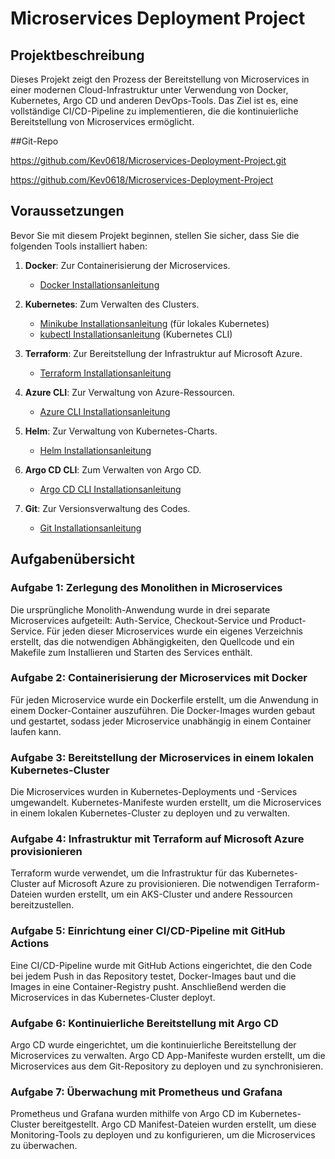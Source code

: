 # Microservices Deployment Project

## Projektbeschreibung

Dieses Projekt zeigt den Prozess der Bereitstellung von Microservices in einer modernen Cloud-Infrastruktur unter Verwendung von Docker, Kubernetes, Argo CD und anderen DevOps-Tools. Das Ziel ist es, eine vollständige CI/CD-Pipeline zu implementieren, die die kontinuierliche Bereitstellung von Microservices ermöglicht.

##Git-Repo

https://github.com/Kev0618/Microservices-Deployment-Project.git

https://github.com/Kev0618/Microservices-Deployment-Project

## Voraussetzungen

Bevor Sie mit diesem Projekt beginnen, stellen Sie sicher, dass Sie die folgenden Tools installiert haben:

1. **Docker**: Zur Containerisierung der Microservices.
   - [Docker Installationsanleitung](https://docs.docker.com/get-docker/)

2. **Kubernetes**: Zum Verwalten des Clusters.
   - [Minikube Installationsanleitung](https://minikube.sigs.k8s.io/docs/start/) (für lokales Kubernetes)
   - [kubectl Installationsanleitung](https://kubernetes.io/docs/tasks/tools/install-kubectl/) (Kubernetes CLI)

3. **Terraform**: Zur Bereitstellung der Infrastruktur auf Microsoft Azure.
   - [Terraform Installationsanleitung](https://learn.hashicorp.com/tutorials/terraform/install-cli)

4. **Azure CLI**: Zur Verwaltung von Azure-Ressourcen.
   - [Azure CLI Installationsanleitung](https://docs.microsoft.com/en-us/cli/azure/install-azure-cli)

5. **Helm**: Zur Verwaltung von Kubernetes-Charts.
   - [Helm Installationsanleitung](https://helm.sh/docs/intro/install/)

6. **Argo CD CLI**: Zum Verwalten von Argo CD.
   - [Argo CD CLI Installationsanleitung](https://argo-cd.readthedocs.io/en/stable/cli_installation/)

7. **Git**: Zur Versionsverwaltung des Codes.
   - [Git Installationsanleitung](https://git-scm.com/book/en/v2/Getting-Started-Installing-Git)

## Aufgabenübersicht

### Aufgabe 1: Zerlegung des Monolithen in Microservices
Die ursprüngliche Monolith-Anwendung wurde in drei separate Microservices aufgeteilt: Auth-Service, Checkout-Service und Product-Service. Für jeden dieser Microservices wurde ein eigenes Verzeichnis erstellt, das die notwendigen Abhängigkeiten, den Quellcode und ein Makefile zum Installieren und Starten des Services enthält.

### Aufgabe 2: Containerisierung der Microservices mit Docker
Für jeden Microservice wurde ein Dockerfile erstellt, um die Anwendung in einem Docker-Container auszuführen. Die Docker-Images wurden gebaut und gestartet, sodass jeder Microservice unabhängig in einem Container laufen kann.

### Aufgabe 3: Bereitstellung der Microservices in einem lokalen Kubernetes-Cluster
Die Microservices wurden in Kubernetes-Deployments und -Services umgewandelt. Kubernetes-Manifeste wurden erstellt, um die Microservices in einem lokalen Kubernetes-Cluster zu deployen und zu verwalten.

### Aufgabe 4: Infrastruktur mit Terraform auf Microsoft Azure provisionieren
Terraform wurde verwendet, um die Infrastruktur für das Kubernetes-Cluster auf Microsoft Azure zu provisionieren. Die notwendigen Terraform-Dateien wurden erstellt, um ein AKS-Cluster und andere Ressourcen bereitzustellen.

### Aufgabe 5: Einrichtung einer CI/CD-Pipeline mit GitHub Actions
Eine CI/CD-Pipeline wurde mit GitHub Actions eingerichtet, die den Code bei jedem Push in das Repository testet, Docker-Images baut und die Images in eine Container-Registry pusht. Anschließend werden die Microservices in das Kubernetes-Cluster deployt.

### Aufgabe 6: Kontinuierliche Bereitstellung mit Argo CD
Argo CD wurde eingerichtet, um die kontinuierliche Bereitstellung der Microservices zu verwalten. Argo CD App-Manifeste wurden erstellt, um die Microservices aus dem Git-Repository zu deployen und zu synchronisieren.

### Aufgabe 7: Überwachung mit Prometheus und Grafana
Prometheus und Grafana wurden mithilfe von Argo CD im Kubernetes-Cluster bereitgestellt. Argo CD Manifest-Dateien wurden erstellt, um diese Monitoring-Tools zu deployen und zu konfigurieren, um die Microservices zu überwachen.


